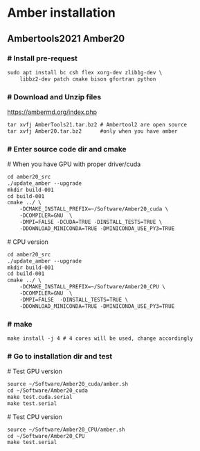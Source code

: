 # Amber installation  
## Ambertools2021 Amber20  
### \# Install pre-request  
```diff
sudo apt install bc csh flex xorg-dev zlib1g-dev \
    libbz2-dev patch cmake bison gfortran python
``` 
### \# Download and Unzip files
https://ambermd.org/index.php
```diff
tar xvfj AmberTools21.tar.bz2 # Ambertool2 are open source
tar xvfj Amber20.tar.bz2      #only when you have amber
```

### \# Enter source code dir and cmake
\# When you have GPU with proper driver/cuda
```diff
cd amber20_src
./update_amber --upgrade
mkdir build-001
cd build-001
cmake ../ \
    -DCMAKE_INSTALL_PREFIX=~/Software/Amber20_cuda \
    -DCOMPILER=GNU  \
    -DMPI=FALSE -DCUDA=TRUE -DINSTALL_TESTS=TRUE \
    -DDOWNLOAD_MINICONDA=TRUE -DMINICONDA_USE_PY3=TRUE
```
\# CPU version
```diff
cd amber20_src
./update_amber --upgrade
mkdir build-001
cd build-001
cmake ../ \
    -DCMAKE_INSTALL_PREFIX=~/Software/Amber20_CPU \
    -DCOMPILER=GNU  \
    -DMPI=FALSE  -DINSTALL_TESTS=TRUE \
    -DDOWNLOAD_MINICONDA=TRUE -DMINICONDA_USE_PY3=TRUE
```
### \# make
```diff
make install -j 4 # 4 cores will be used, change accordingly
```
### \# Go to installation dir and test
\# Test GPU version
```diff
source ~/Software/Amber20_cuda/amber.sh 
cd ~/Software/Amber20_cuda
make test.cuda.serial
make test.serial
```
\# Test CPU version
```diff
source ~/Software/Amber20_CPU/amber.sh 
cd ~/Software/Amber20_CPU
make test.serial
```